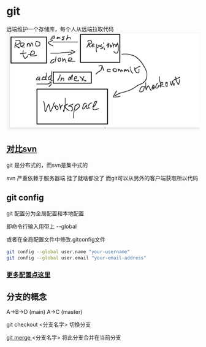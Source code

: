 # git 
远端维护一个存储库，每个人从远端拉取代码
![alt](/git.png)



## [对比svn](https://zhuanlan.zhihu.com/p/48148269)

git 是分布式的，而svn是集中式的

svn 严重依赖于服务器端 挂了就啥都没了
而git可以从另外的客户端获取所以代码

## git config


git 配置分为全局配置和本地配置

即命令行输入用带上 --global

或者在全局配置文件中修改.gitconfig文件

```bash
git config --global user.name "your-username"
git config --global user.email "your-email-address"
```

### [更多配置点这里](https://git-scm.com/book/zh/v2/%E8%87%AA%E5%AE%9A%E4%B9%89-Git-%E9%85%8D%E7%BD%AE-Git)


## 分支的概念

A->B->D (main)
A->C (master)

git checkout <分支名字> 切换分支


[git merge ](./%E5%91%BD%E4%BB%A4/merge.md)<分支名字>  将此分支合并在当前分支
